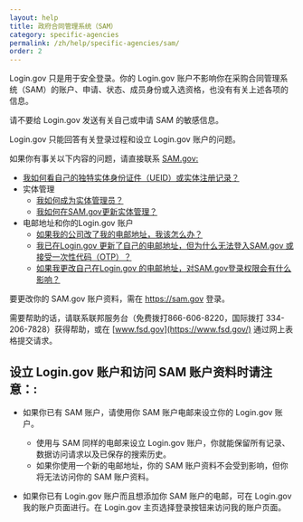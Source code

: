 ```yaml
---
layout: help
title: 政府合同管理系统（SAM）
category: specific-agencies
permalink: /zh/help/specific-agencies/sam/
order: 2
---
```

Login.gov 只是用于安全登录。你的 Login.gov 账户不影响你在采购合同管理系统（SAM）的账户、申请、状态、成员身份或入选资格，也没有有关上述各项的信息。

请不要给 Login.gov 发送有关自己或申请 SAM 的敏感信息。

Login.gov 只能回答有关登录过程和设立 Login.gov 账户的问题。

如果你有事关以下内容的问题，请直接联系 [SAM.gov:](https://sam.gov/)

* [我如何看自己的独特实体身份证件（UEID）或实体注册记录？](https://www.fsd.gov/gsafsd_sp?id=kb_article_view&sysparm_article=KB0041254)
* 实体管理
  * [我如何成为实体管理员？](https://www.fsd.gov/gsafsd_sp?id=kb_article_view&sysparm_article=KB0016652)
  * [我如何在SAM.gov更新实体管理？](https://www.fsd.gov/gsafsd_sp?id=kb_article_view&sysparm_article=KB0016307)
* 电邮地址和你的Login.gov 账户
  * [如果我的公司改了我的电邮地址，我该怎么办？](https://www.fsd.gov/gsafsd_sp?id=gsafsd_kb_articles&sys_id=6d69d674879b355065b70ed40cbb35e9)
  * [我已在Login.gov 更新了自己的电邮地址，但为什么无法登入SAM.gov 或接受一次性代码（OTP）？](https://www.fsd.gov/gsafsd_sp?id=gsafsd_kb_articles&sys_id=da7c0c411bcdfd142fe5ed7ae54bcb4c)
  * [如果我更改自己在Login.gov 的电邮地址，对SAM.gov登录权限会有什么影响？](https://www.fsd.gov/gsafsd_sp?id=gsafsd_kb_articles&sys_id=9f6f9c311b6d7150c5c4dd39bc4bcb22)

要更改你的 SAM.gov 账户资料，需在 <https://sam.gov> 登录。

需要帮助的话，请联系联邦服务台（免费拨打866-606-8220，国际拨打 334-206-7828）获得帮助，或在 [www.fsd.gov](https://www.fsd.gov/) 通过网上表格提交请求。

## 设立 Login.gov 账户和访问 SAM 账户资料时请注意：:

* 如果你已有 SAM 账户，请使用你 SAM 账户电邮来设立你的 Login.gov 账户。

  * 使用与 SAM 同样的电邮来设立 Login.gov 账户，你就能保留所有记录、数据访问请求以及已保存的搜索历史。
  * 如果你使用一个新的电邮地址，你的 SAM 账户资料不会受到影响，但你将无法访问你的 SAM 账户资料。
* 如果你已有 Login.gov 账户而且想添加你 SAM 账户的电邮，可在 Login.gov 我的账户页面进行。在 Login.gov 主页选择登录按钮来访问我的账户页面。
